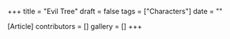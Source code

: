 +++
title = "Evil Tree"
draft = false
tags = ["Characters"]
date = ""

[Article]
contributors = []
gallery = []
+++